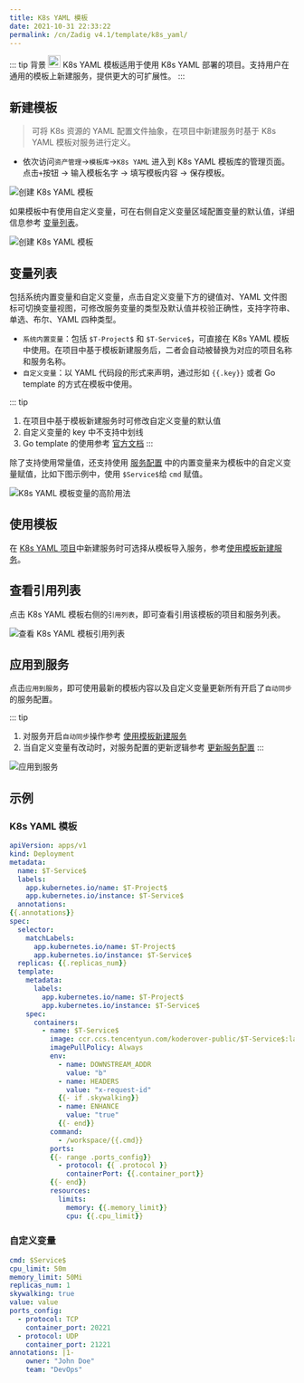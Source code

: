 ```yaml
---
title: K8s YAML 模板
date: 2021-10-31 22:33:22
permalink: /cn/Zadig v4.1/template/k8s_yaml/
---
```


::: tip 背景
<img style="width:22px; height:22px" src="../../../../_images/k8s.svg"></img> K8s YAML 模板适用于使用 K8s YAML 部署的项目。支持用户在通用的模板上新建服务，提供更大的可扩展性。
:::

## 新建模板

> 可将 K8s 资源的 YAML 配置文件抽象，在项目中新建服务时基于 K8s YAML 模板对服务进行定义。

- 依次访问`资产管理`→`模板库`→`K8s YAML` 进入到 K8s YAML 模板库的管理页面。点击`+`按钮 → 输入模板名字 → 填写模板内容 → 保存模板。

![创建 K8s YAML 模板](../../../../_images/create_k8s_yaml_template.png)

如果模板中有使用自定义变量，可在右侧自定义变量区域配置变量的默认值，详细信息参考 [变量列表](#变量列表)。

![创建 K8s YAML 模板](../../../../_images/create_k8s_yaml_template_1.png)

## 变量列表

包括系统内置变量和自定义变量，点击自定义变量下方的键值对、YAML 文件图标可切换变量视图，可修改服务变量的类型及默认值并校验正确性，支持字符串、单选、布尔、YAML 四种类型。

- `系统内置变量`：包括 `$T-Project$` 和 `$T-Service$`，可直接在 K8s YAML 模板中使用。在项目中基于模板新建服务后，二者会自动被替换为对应的项目名称和服务名称。
- `自定义变量`：以 YAML 代码段的形式来声明，通过形如 <span v-pre>`{{.key}}`</span> 或者 Go template 的方式在模板中使用。

::: tip
1. 在项目中基于模板新建服务时可修改自定义变量的默认值
2. 自定义变量的 key 中不支持中划线
3. Go template 的使用参考 [官方文档](https://pkg.go.dev/text/template#hdr-Examples)
:::

除了支持使用常量值，还支持使用 [服务配置](/cn/Zadig%20v4.1/project/service/k8s/#变量配置) 中的内置变量来为模板中的自定义变量赋值，比如下图示例中，使用 `$Service$`给 `cmd` 赋值。

![K8s YAML 模板变量的高阶用法](../../../../_images/furtuer_usage_of_variables_in_k8s_yaml_template.png)

## 使用模板
在 [K8s YAML 项目](/cn/Zadig%20v4.1/project/k8s-yaml/)中新建服务时可选择从模板导入服务，参考[使用模板新建服务](/cn/Zadig%20v4.1/project/service/k8s/#新建服务)。

## 查看引用列表

点击 K8s YAML 模板右侧的`引用列表`，即可查看引用该模板的项目和服务列表。

![查看 K8s YAML 模板引用列表](../../../../_images/show_k8s_yaml_template_ref.png)

## 应用到服务

点击`应用到服务`，即可使用最新的模板内容以及自定义变量更新所有开启了`自动同步`的服务配置。

::: tip
1. 对服务开启`自动同步`操作参考 [使用模板新建服务](/cn/Zadig%20v4.1/project/service/k8s/#新建服务)
2. 当自定义变量有改动时，对服务配置的更新逻辑参考 [更新服务配置](/cn/Zadig%20v4.1/project/service/k8s/#更新使用模板新建的服务)
:::

![应用到服务](../../../../_images/apply_k8s_template_to_service.png)

## 示例

### K8s YAML 模板

```YAML
apiVersion: apps/v1
kind: Deployment
metadata:
  name: $T-Service$
  labels:
    app.kubernetes.io/name: $T-Project$
    app.kubernetes.io/instance: $T-Service$
  annotations:
{{.annotations}}
spec:
  selector:
    matchLabels:
      app.kubernetes.io/name: $T-Project$
      app.kubernetes.io/instance: $T-Service$
  replicas: {{.replicas_num}}
  template:
    metadata:
      labels:
        app.kubernetes.io/name: $T-Project$
        app.kubernetes.io/instance: $T-Service$
    spec:
      containers:
        - name: $T-Service$
          image: ccr.ccs.tencentyun.com/koderover-public/$T-Service$:latest
          imagePullPolicy: Always
          env:
            - name: DOWNSTREAM_ADDR
              value: "b"
            - name: HEADERS
              value: "x-request-id"
            {{- if .skywalking}}
            - name: ENHANCE
              value: "true"
            {{- end}}
          command:
            - /workspace/{{.cmd}}
          ports:
          {{- range .ports_config}}
            - protocol: {{ .protocol }}
              containerPort: {{.container_port}}
          {{- end}}
          resources:
            limits:
              memory: {{.memory_limit}}
              cpu: {{.cpu_limit}}
```

### 自定义变量

```yaml
cmd: $Service$
cpu_limit: 50m
memory_limit: 50Mi
replicas_num: 1
skywalking: true
value: value
ports_config:
  - protocol: TCP
    container_port: 20221
  - protocol: UDP
    container_port: 21221
annotations: |1-
    owner: "John Doe"
    team: "DevOps"
```